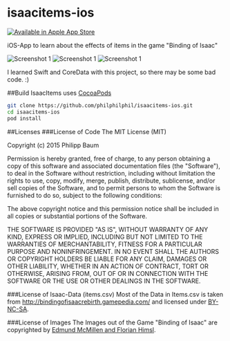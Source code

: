 # isaacitems-ios
[![Available in Apple App Store](https://devimages.apple.com.edgekey.net/app-store/marketing/guidelines/images/badge-download-on-the-app-store.svg)](https://t.co/Z9oUAobDuy)

iOS-App to learn about the effects of items in the game "Binding of Isaac"

![Screenshot 1](http://thinkcoding.org/isaacitems/isaacitems-1.jpg)
![Screenshot 1](http://thinkcoding.org/isaacitems/isaacitems-2.jpg)
![Screenshot 1](http://thinkcoding.org/isaacitems/isaacitems-3.jpg)

I learned Swift and CoreData with this project, so there may be some bad code. :)

##Build
IsaacItems uses [CocoaPods](https://cocoapods.org)
```bash
git clone https://github.com/philphilphil/isaacitems-ios.git
cd isaacitems-ios
pod install
```

##Licenses
###License of Code
The MIT License (MIT)

Copyright (c) 2015 Philipp Baum

Permission is hereby granted, free of charge, to any person obtaining a copy
of this software and associated documentation files (the "Software"), to deal
in the Software without restriction, including without limitation the rights
to use, copy, modify, merge, publish, distribute, sublicense, and/or sell
copies of the Software, and to permit persons to whom the Software is
furnished to do so, subject to the following conditions:

The above copyright notice and this permission notice shall be included in all
copies or substantial portions of the Software.

THE SOFTWARE IS PROVIDED "AS IS", WITHOUT WARRANTY OF ANY KIND, EXPRESS OR
IMPLIED, INCLUDING BUT NOT LIMITED TO THE WARRANTIES OF MERCHANTABILITY,
FITNESS FOR A PARTICULAR PURPOSE AND NONINFRINGEMENT. IN NO EVENT SHALL THE
AUTHORS OR COPYRIGHT HOLDERS BE LIABLE FOR ANY CLAIM, DAMAGES OR OTHER
LIABILITY, WHETHER IN AN ACTION OF CONTRACT, TORT OR OTHERWISE, ARISING FROM,
OUT OF OR IN CONNECTION WITH THE SOFTWARE OR THE USE OR OTHER DEALINGS IN THE
SOFTWARE.

###License of Isaac-Data (items.csv)
Most of the Data in Items.csv is taken from http://bindingofisaacrebirth.gamepedia.com/ and licensed under [BY-NC-SA](http://creativecommons.org/licenses/by-nc-sa/3.0/).

###License of Images 
The Images out of the Game "Binding of Isaac" are copyrighted by [Edmund McMillen and Florian Himsl](http://edmundm.com).
